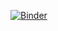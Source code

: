 [![Binder](https://mybinder.org/badge_logo.svg)](https://mybinder.org/v2/gh/emilroz/4feb2514-f242-4d5d-9da8-0bcb76b5b8c6/master)
